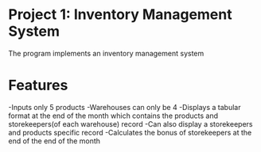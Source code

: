 # Project 1: Inventory Management System
The program implements an inventory management system

# Features

-Inputs only 5 products
-Warehouses can only be 4
-Displays a tabular format at the end of the month which contains the products and storekeepers(of each warehouse) record
-Can also display a storekeepers and products specific record
-Calculates the bonus of storekeepers at the end of the end of the month
